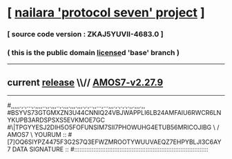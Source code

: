 
# [ [nailara 'protocol seven' project](http://nailara.network/) ]

### [ source code version : ZKAJ5YUVII-4683.0 ]

### ( this is the public domain [license](../license)d 'base' branch )
---
## current [release](https://github.com/nailara-technologies/protocol-7/releases) \\\\// [AMOS7-v2.27.9](https://github.com/nailara-technologies/protocol-7/releases/tag/AMOS7-v2.27.9)
---

#,,,,,.,.,...,.,,,,..,,.,,,..,.,,,.,,,.,,,.,.,..,,...,...,,,.,.,.,.,.,,.,,,.,,
#BSYVS73GTGMXZN3U44CNNIQ24VBJWAPPLI6LB24AMFAIU6RWCR6LNYKUPB3ARDSPSXS5EVKMOE7GC
#\\\|TPGYYESJ2DIH5O5FOFUNSIM7SII7PHOWUHG4ETUB56MRICOJIBG \ / AMOS7 \ YOURUM ::
#\[7]OQ6SIYPZ4475F3G2S7Q3EFWZMROOTYWUUVAEQZ7EHPYBLJI3C6AY 7  DATA SIGNATURE ::
#:::::::::::::::::::::::::::::::::::::::::::::::::::::::::::::::::::::::::::::
